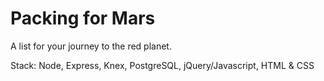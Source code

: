 # Packing for Mars

A list for your journey to the red planet. 

Stack: Node, Express, Knex, PostgreSQL, jQuery/Javascript, HTML & CSS
